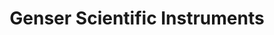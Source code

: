 ---
title: "Genser Scientific Instruments"
url: /rothenburg-ob-der-tauber/genser-scientific-instruments/
shop: Allgemein
---